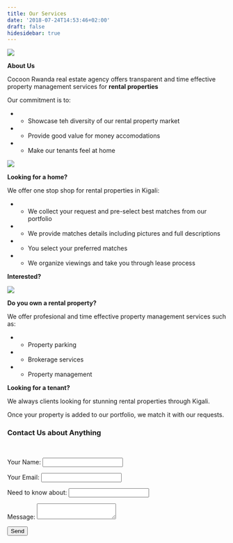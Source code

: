 ```yaml
---
title: Our Services
date: '2018-07-24T14:53:46+02:00'
draft: false
hidesidebar: true
---
```





<img src="/images/uploads/0000-01.jpg" id="service-01">

 **About Us**

 Cocoon Rwanda real estate agency offers transparent and time effective property management services for **rental properties**

 Our commitment is to:

  * - Showcase teh diversity of our rental property market
  * - Provide good value for money accomodations
  * - Make our tenants feel at home

<img src="/images/uploads/0000-02.jpg" id="service-02">

**Looking for a home?**

We offer one stop shop for rental properties in Kigali:

  * - We collect your request and pre-select best matches from our portfolio
  * - We provide matches details including pictures and full descriptions
  * - You select your preferred matches
  * - We organize viewings and take you through lease process

 **Interested?**

<img src="/images/uploads/0000-03.jpg" id="service-03">

**Do you own a rental property?**

We offer profesional and time effective property management services such as:

  * - Property parking
  * - Brokerage services
  * - Property management

**Looking for a tenant?**

We always clients looking for stunning rental properties through Kigali.

Once your property is added to our portfolio, we match it with our requests.

<div class="request-box">
            <h3>Contact Us about Anything</h3>
            <br/>
            <form style="width: 70%; " name="Request Availability" method="POST" netlify>
                <input id= "pageURL" type="hidden" name="Page URL" value=""/>
                <p><label>Your Name: <input type="text" name="name" /></label></p>
                <p><label>Your Email: <input type="email" name="email" /></label></p>
                <p><label>Need to know about: <input type="reason" name="reason" /></label></p>
                <p><label>Message: <textarea name="message"></textarea></label></p>
                <p><button type="submit">Send</button></p>
            </form>
            <script type="text/javascript">
                var currentPageURL = "https://cocoonrwanda.101experiments.com"+{{.URL}};
                document.getElementById("pageURL").value=currentPageURL;
            </script>
  </div>
